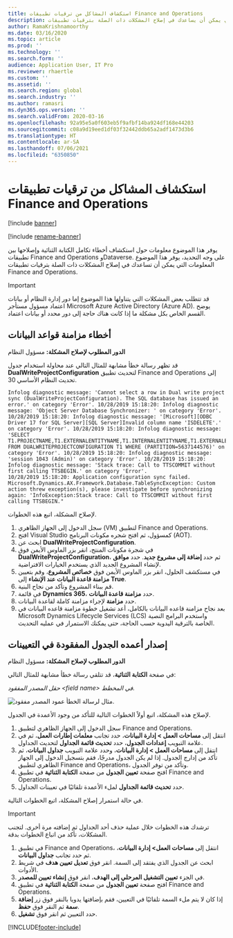 ```yaml
---
title: استكشاف المشاكل من ترقيات تطبيقات Finance and Operations
description: يوفر هذا الموضوع استكشاف الأخطاء وإصلاحها الذي يمكن أن يساعدك في إصلاح المشكلات ذات الصلة بترقيات تطبيقات Finance and Operations.
author: RamaKrishnamoorthy
ms.date: 03/16/2020
ms.topic: article
ms.prod: ''
ms.technology: ''
ms.search.form: ''
audience: Application User, IT Pro
ms.reviewer: rhaertle
ms.custom: ''
ms.assetid: ''
ms.search.region: global
ms.search.industry: ''
ms.author: ramasri
ms.dyn365.ops.version: ''
ms.search.validFrom: 2020-03-16
ms.openlocfilehash: 92a95e5a0f603eb5f9afbf14ba924df168e44203
ms.sourcegitcommit: c08a9d19eed1df03f32442ddb65a2adf1473d3b6
ms.translationtype: HT
ms.contentlocale: ar-SA
ms.lasthandoff: 07/06/2021
ms.locfileid: "6350850"
---
```

# <a name="troubleshoot-issues-from-upgrades-of-finance-and-operations-apps"></a>استكشاف المشاكل من ترقيات تطبيقات Finance and Operations

[!include [banner](../../includes/banner.md)]

[!include [rename-banner](~/includes/cc-data-platform-banner.md)]



يوفر هذا الموضوع معلومات حول استكشاف أخطاء تكامل الكتابة الثنائية وإصلاحها بين تطبيقات Finance and Operations وDataverse. على وجه التحديد، يوفر هذا الموضوع المعلومات التي يمكن أن تساعدك في إصلاح المشكلات ذات الصلة بترقيات تطبيقات Finance and Operations.

> [!IMPORTANT]
> قد تتطلب بعض المشكلات التي يتناولها هذا الموضوع إما دور إدارة النظام أو بيانات اعتماد مسؤول مستأجر  Microsoft Azure Active Directory (Azure AD). يوضح القسم الخاص بكل مشكلة ما إذا كانت هناك حاجة إلى دور محدد أو بيانات اعتماد.

## <a name="database-synchronization-errors"></a>أخطاء مزامنة قواعد البيانات

**الدور المطلوب لإصلاح المشكلة:** مسؤول النظام

قد تظهر رسالة خطأ مشابهة للمثال التالي عند محاولة استخدام جدول **DualWriteProjectConfiguration** لتحديث تطبيق Finance and Operations إلى تحديث النظام الأساسي 30.

```console
Infolog diagnostic message: 'Cannot select a row in Dual write project sync (DualWriteProjectConfiguration). The SQL database has issued an error.' on category 'Error'. 10/28/2019 15:18:20: Infolog diagnostic message: 'Object Server Database Synchronizer: ' on category 'Error'. 10/28/2019 15:18:20: Infolog diagnostic message: '[Microsoft][ODBC Driver 17 for SQL Server][SQL Server]Invalid column name 'ISDELETE'.' on category 'Error'. 10/28/2019 15:18:20: Infolog diagnostic message: 'SELECT T1.PROJECTNAME,T1.EXTERNALENTITYNAME,T1.INTERNALENTITYNAME,T1.EXTERNALENVIRONMENTURL,T1.STATUS,T1.ENABLEBATCHLOOKUP,T1.PARTITIONMAP,T1.QUERYFILTEREXPRESSION,T1.INTEGRATIONKEY,T1.ISDELETE,T1.ISDEBUGMODE,T1.RECVERSION,T1.PARTITION,T1.RECID FROM DUALWRITEPROJECTCONFIGURATION T1 WHERE (PARTITION=5637144576)' on category 'Error'. 10/28/2019 15:18:20: Infolog diagnostic message: 'session 1043 (Admin)' on category 'Error'. 10/28/2019 15:18:20: Infolog diagnostic message: 'Stack trace: Call to TTSCOMMIT without first calling TTSBEGIN.' on category 'Error'.
10/28/2019 15:18:20: Application configuration sync failed.
Microsoft.Dynamics.AX.Framework.Database.TableSyncException: Custom action threw exception(s), please investigate before synchronizing again: 'InfoException:Stack trace: Call to TTSCOMMIT without first calling TTSBEGIN."
```

لإصلاح المشكلة، اتبع هذه الخطوات.

1. سجل الدخول إلى الجهاز الظاهري (VM) لتطبيق Finance and Operations.
2. افتح Visual Studio كمسؤول، ثم افتح شجره مكونات البرنامج (AOT).
3. ابحث عن **DualWriteProjectConfiguration**.
4. في شجرة مكونات المنتج، انقر بزر الماوس الأيمن فوق **DualWriteProjectConfiguration**، ثم حدد **إضافة إلى مشروع جديد**. حدد **موافق** لإنشاء المشروع الجديد الذي يستخدم الخيارات الافتراضية.
5. في مستكشف الحلول، انقر بزر الماوس الأيمن فوق **خصائص المشروع**، وقم بتعيين **مزامنة قاعدة البيانات عند الإنشاء** إلى **True**.
6. قم ببناء المشروع وتأكد من نجاح البنية.
7. في قائمة **Dynamics 365**، حدد **مزامنة قاعدة البيانات**.
8. حدد **مزامنة** لإجراء مزامنة كاملة لقاعدة البيانات.
9. بعد نجاح مزامنة قاعده البيانات بالكامل، أعد تشغيل خطوة مزامنة قاعده البيانات في Microsoft Dynamics Lifecycle Services ‏(LCS) واستخدم البرامج النصية الخاصة بالترقية اليدوية حسب الحاجة، حتى يمكنك الاستمرار في عمليه التحديث.

## <a name="missing-table-columns-issue-on-maps"></a>إصدار أعمده الجدول المفقودة في التعيينات

**الدور المطلوب لإصلاح المشكلة:** مسؤول النظام

في صفحة **الكتابة الثنائية**، قد تتلقي رسالة خطأ مشابهة للمثال التالي:

*حقل المصدر المفقود \<field name\> في المخطط.*

![مثال لرسالة الخطأ عمود المصدر مفقود.](media/error_missing_field.png)

لإصلاح هذه المشكلة، اتبع أولاً الخطوات التالية للتأكد من وجود الأعمدة في الجدول.

1. سجل الدخول إلى الجهاز الظاهري لتطبيق Finance and Operations.
2. انتقل إلى **مساحات العمل \> إدارة البيانات**، حدد تجانب **معلمات إطارات العمل**، ثم في علامة التبويب **إعدادات الجدول**، حدد **تحديث قائمة الجداول** لتحديث الجداول.
3. انتقل إلى **مساحات العمل \> إدارة البيانات**، وحدد علامة التبويب **جداول البيانات**، ثم تأكد من إدارج الجدول. إذا لم يكن الجدول مدرجًا، فقم بتسجيل الدخول إلى الجهاز الظاهري لتطبيق Finance and Operations، وتأكد من توفر الجدول.
4. افتح صفحة **تعيين الجدول** من صفحة **الكتابة الثنائية** في تطبيق Finance and Operations.
5. حدد **تحديث قائمة الجداول** لملء الأعمدة تلقائيًا في تعيينات الجداول.

في حالة استمرار إصلاح المشكلة، اتبع الخطوات التالية.

> [!IMPORTANT]
> ترشدك هذه الخطوات خلال عملية حذف أحد الجداول ثم إضافته مرة أخرى. لتجنب المشكلات، تأكد من اتباع الخطوات بدقة.

1. في تطبيق Finance and Operations، انتقل إلى **مساحات العمل\> إدارة البيانات**، ثم حدد تجانب **جداول البيانات**.
2. ابحث عن الجدول الذي يفتقد إلى السمة. انقر فوق **تعديل تعيين هدف** في شريط الأدوات.
3. في الجزء **تعيين التشغيل المرحلي إلى الهدف**، انقر فوق **إنشاء تعيين للمصدر**.
4. افتح صفحة **تعيين الجدول** من صفحة **الكتابة الثنائية** في تطبيق Finance and Operations.
5. إذا كان لا يتم ملء السمة تلقائيًا في التعيين، فقم بإضافتها يدويا بالنقر فوق زر **إضافة سمة** ثم النقر فوق **حفظ**. 
6. حدد التعيين ثم انقر فوق **تشغيل**.


[!INCLUDE[footer-include](../../../../includes/footer-banner.md)]